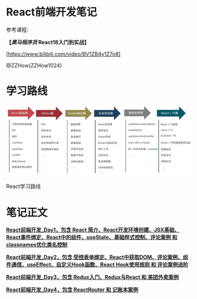 # React前端开发笔记

参考课程:

**【*黑马程序员* React18入门到实战】**

[https://www.bilibili.com/video/BV1ZB4y1Z7o8]

@ZZHow(ZZHow1024)

# 学习路线

![React学习路线](./ReactLearningPath.png)

React学习路线

# 笔记正文

[**React前端开发_Day1，包含 React 简介、React开发环境创建、JSX基础、React事件绑定、React中的组件、useState、基础样式控制、评论案例 和 classnames优化类名控制**](./Day01)

[**React前端开发_Day2，包含 受控表单绑定、React中获取DOM、评论案例、组件通信、useEffect、自定义Hook函数、React Hook使用规则 和 评论案例进阶**](./Day02)

[**React前端开发_Day3，包含 Redux入门、Redux与React 和 美团外卖案例**](./Day03)

[**React前端开发_Day4，包含 ReactRouter 和 记账本案例**](./Day04)
